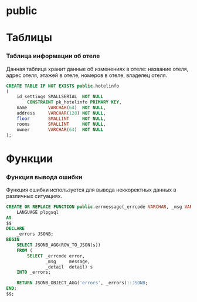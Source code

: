 # public



# Таблицы
### Таблица информации об отеле
Данная таблица хранит данные об изменениях в отеле: название отеля, адрес отеля, этажей в отеле, номеров в отеле, владелец отеля.
```sql
CREATE TABLE IF NOT EXISTS public.hotelinfo
(
    id_settings SMALLSERIAL  NOT NULL
        CONSTRAINT pk_hotelinfo PRIMARY KEY,
    name        VARCHAR(64)  NOT NULL,
    address     VARCHAR(128) NOT NULL,
    floor       SMALLINT     NOT NULL,
    rooms       SMALLINT     NOT NULL,
    owner       VARCHAR(64)  NOT NULL
);
```
# Функции
### Функция вывода ошибки
Функция ошибки используется для вывода неккоректных данных в различных ситуациях.
```sql
CREATE OR REPLACE FUNCTION public.errmessage(_errcode VARCHAR, _msg VARCHAR, _detail VARCHAR) RETURNS JSONB
    LANGUAGE plpgsql
AS
$$
DECLARE
    _errors JSONB;
BEGIN
    SELECT JSONB_AGG(ROW_TO_JSON(s))
    FROM (
        SELECT _errcode error,
               _msg     message,
               _detail  detail) s
    INTO _errors;

    RETURN JSONB_OBJECT_AGG('errors', _errors)::JSONB;
END;
$$;
```